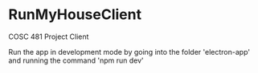 # RunMyHouseClient
COSC 481 Project Client

Run the app in development mode by going into the folder 'electron-app' and running the command 'npm run dev'
